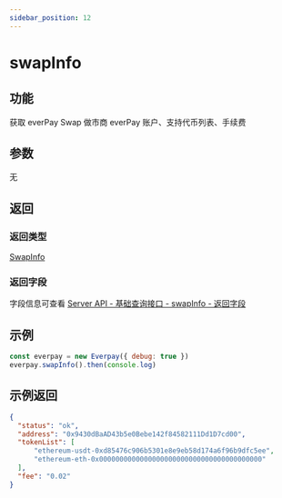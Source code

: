 ```yaml
---
sidebar_position: 12
---
```



# swapInfo

## 功能
获取 everPay Swap 做市商 everPay 账户、支持代币列表、手续费

## 参数
无
## 返回
### 返回类型
[SwapInfo](../types#swapinfo)

### 返回字段
字段信息可查看 [Server API - 基础查询接口 - swapInfo - 返回字段](../../server-api/basic-api/swapinfo#返回字段)
## 示例

```js
const everpay = new Everpay({ debug: true })
everpay.swapInfo().then(console.log)
```

## 示例返回
```json
{
  "status": "ok",
  "address": "0x9430dBaAD43b5e0Bebe142f84582111Dd1D7cd00",
  "tokenList": [
      "ethereum-usdt-0xd85476c906b5301e8e9eb58d174a6f96b9dfc5ee",
      "ethereum-eth-0x0000000000000000000000000000000000000000"
  ],
  "fee": "0.02"
}
```